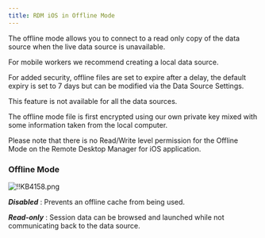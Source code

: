 ```yaml
---
title: RDM iOS in Offline Mode
---
```

The offline mode allows you to connect to a read only copy of the data source when the live data source is unavailable.  

For mobile workers we recommend creating a local data source.  

For added security, offline files are set to expire after a delay, the default expiry is set to 7 days but can be modified via the Data Source Settings.  

This feature is not available for all the data sources.  

The offline mode file is first encrypted using our own private key mixed with some information taken from the local computer.  

Please note that there is no Read/Write level permission for the Offline Mode on the Remote Desktop Manager for iOS application.  

### Offline Mode

![!!KB4158.png](/img/en/kb/KB4158.png)  

***Disabled*** : Prevents an offline cache from being used.  

***Read-only*** : Session data can be browsed and launched while not communicating back to the data source.

